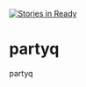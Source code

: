 [![Stories in Ready](https://badge.waffle.io/CSUN-Comp490/partyq.png?label=ready&title=Ready)](https://waffle.io/CSUN-Comp490/partyq)
# partyq
partyq
